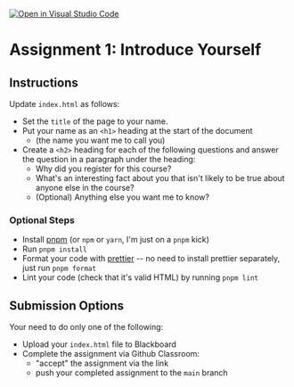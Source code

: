 [![Open in Visual Studio Code](https://classroom.github.com/assets/open-in-vscode-c66648af7eb3fe8bc4f294546bfd86ef473780cde1dea487d3c4ff354943c9ae.svg)](https://classroom.github.com/online_ide?assignment_repo_id=9913836&assignment_repo_type=AssignmentRepo)
# Assignment 1: Introduce Yourself

## Instructions

Update `index.html` as follows:

- Set the `title` of the page to your name.
- Put your name as an `<h1>` heading at the start of the document
  - (the name you want me to call you)
- Create a `<h2>` heading for each of the following questions and answer the question in a paragraph under the heading:
  - Why did you register for this course?
  - What's an interesting fact about you that isn't likely to be true about anyone else in the course?
  - (Optional) Anything else you want me to know?

### Optional Steps

- Install [pnpm](http://pnpm.io) (or `npm` or `yarn`, I'm just on a `pnpm` kick)
- Run `pnpm install`
- Format your code with [prettier](http://prettier.io) -- no need to install prettier separately, just run `pnpm format`
- Lint your code (check that it's valid HTML) by running `pnpm lint`

## Submission Options

Your need to do only one of the following:

- Upload your `index.html` file to Blackboard
- Complete the assignment via Github Classroom:
  - "accept" the assignment via the link
  - push your completed assignment to the `main` branch
